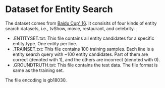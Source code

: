 # Dataset for Entity Search

The dataset comes from [Baidu Cup' 16](http://nlpcc.baidu.com). It consisits of four kinds of entity search datasets, i.e., tvShow, movie, restaurant, and celebrity.

- .ENTITYSET.txt: This file contains all entity candidates for a specific entity type. One entity per line.
- .TRAINSET.txt: This file contains 100 training samples. Each line is a entity search query with ~100 entity candidates. Part of them are correct (denoted with 1), and the others are incorrect (denoted with 0). 
- .GROUNDTRUTH.txt: This file contains the test data. The file format is same as the training set.

The file encoding is gb18030. 